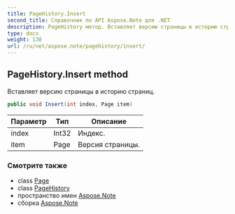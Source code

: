 ```yaml
---
title: PageHistory.Insert
second_title: Справочник по API Aspose.Note для .NET
description: PageHistory метод. Вставляет версию страницы в историю страниц.
type: docs
weight: 130
url: /ru/net/aspose.note/pagehistory/insert/
---
```

## PageHistory.Insert method

Вставляет версию страницы в историю страниц.

```csharp
public void Insert(int index, Page item)
```

| Параметр | Тип | Описание |
| --- | --- | --- |
| index | Int32 | Индекс. |
| item | Page | Версия страницы. |

### Смотрите также

* class [Page](../../page/)
* class [PageHistory](../)
* пространство имен [Aspose.Note](../../pagehistory/)
* сборка [Aspose.Note](../../../)



